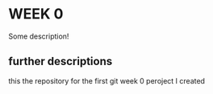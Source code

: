 # WEEK 0

Some description!

## further descriptions

this the repository for the first git week 0 peroject I created